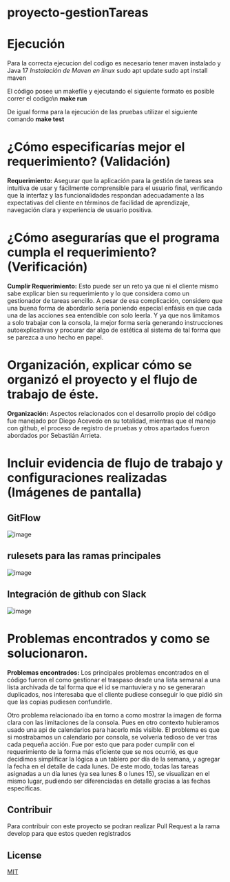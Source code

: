 # proyecto-gestionTareas
# Ejecución
Para la correcta ejecucion del codigo es necesario tener maven instalado y Java 17
*Instalación de Maven en linux*
sudo apt update
sudo apt install maven

El código posee un makefile y ejecutando el siguiente formato es posible correr  el codigo\n
**make run**

De igual forma para la ejecución de las pruebas utilizar el siguiente comando
**make test**

# ¿Cómo especificarías mejor el requerimiento? (Validación)

**Requerimiento:** Asegurar que la aplicación para la gestión de tareas sea intuitiva de usar y fácilmente comprensible para el usuario final, verificando que la interfaz y las funcionalidades respondan adecuadamente a las expectativas del cliente en términos de 
facilidad de aprendizaje, navegación clara y experiencia de usuario positiva.

# ¿Cómo asegurarías que el programa cumpla el requerimiento? (Verificación)

**Cumplir Requerimiento:** Esto puede ser un reto ya que ni el cliente mismo sabe explicar bien su requerimiento y lo que considera como un gestionador de tareas sencillo. A pesar de esa complicación, considero que una buena forma de abordarlo sería poniendo 
especial enfásis en que cada una de las acciones sea entendible con solo leerla. Y ya que nos limitamos a solo trabajar con la consola, la mejor forma sería generando instrucciones autoexplicativas y procurar dar algo de estética al sistema de tal forma que se 
parezca a uno hecho en papel.

# Organización, explicar cómo se organizó el proyecto y el flujo de trabajo de éste.

**Organización:** Aspectos relacionados con el desarrollo propio del código fue manejado por Diego Acevedo en su totalidad, mientras que el manejo con github, el proceso de registro de pruebas y otros apartados fueron abordados por Sebastián Arrieta.

# Incluir evidencia de flujo de trabajo y configuraciones realizadas (Imágenes de pantalla)

## GitFlow
![image](https://github.com/user-attachments/assets/8c8c9823-2852-47f9-af34-31cc15053529)

## rulesets para las ramas principales
![image](https://github.com/user-attachments/assets/cc556909-c7e3-47d4-8460-6c2afff026d3)

## Integración de github con Slack
![image](https://github.com/user-attachments/assets/799a6c52-8fab-41ef-9069-fc1e5bf3d470)


# Problemas encontrados y como se solucionaron.

**Problemas encontrados:** Los principales problemas encontrados en el código fueron el como gestionar el traspaso desde una lista semanal a una lista archivada de tal forma que el id se mantuviera y no se generaran duplicados, 
nos interesaba que el cliente pudiese conseguir lo que pidió sin que las copias pudiesen confundirle.

Otro problema relacionado iba en torno a como mostrar la imagen de forma clara con las limitaciones de la consola. Pues en otro contexto hubieramos usado una api de calendarios para hacerlo más visible. 
El problema es que si mostrabamos un calendario por consola, se volvería tedioso de ver tras cada pequeña acción. Fue por esto que para poder cumplir con el requerimiento de la forma más eficiente que se nos ocurrió, 
es que decidimos simplificar la lógica a un tablero por día de la semana, y agregar la fecha en el detalle de cada lunes. De este modo, todas las tareas asignadas a un día lunes (ya sea lunes 8 o lunes 15), se visualizan en el mismo lugar, 
pudiendo ser diferenciadas en detalle gracias a las fechas especificas.

## Contribuir

Para contribuir con este proyecto se podran realizar Pull Request a la rama develop para que estos queden registrados

## License

[MIT](https://choosealicense.com/licenses/mit/)
